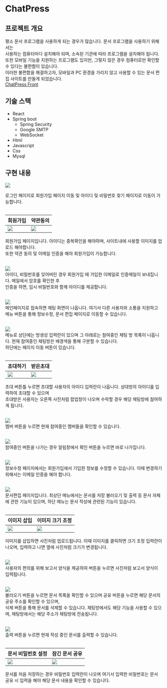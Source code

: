 # ChatPress

## 프로젝트 개요
평소 문서 프로그램을 사용하게 되는 경우가 많습니다. 문서 프로그램을 사용하기 위해서는<br/>
사용하는 컴퓨터마다 설치해야 되며, 소속된 기관에 따라 프로그램을 설치해야 됩니다.<br/>
또한 모바일 기능을 지원하는 프로그램도 있지만, 그렇지 않은 경우 컴퓨터로만 확인할 수 있다는 불편함이 있습니다.<br/>
이러한 불편함을 해결하고자, 모바일과 PC 환경을 가리지 않고 사용할 수 있는 문서 편집 사이트를 만들게 되었습니다.<br/>
[ChatPress Front](https://github.com/goshin1/ChatPress_Front)

## 기술 스택
* React
* Spring boot
  - Spring Security
  - Google SMTP
  - WebSocket
* Html
* Javascript
* Css
* Mysql

## 구현 내용
![](introduce/login.png)<br/>

로그인 페이지로 회원가입 페이지 이동 및 아이디 및 비밀번호 찾기 페이지로 이동이 가능합니다.<br/><br/>

|회원가입|약관동의|
|---|---|
![](introduce/sign.png) | ![](introduce/sign_popup.png)

회원가입 페이지입니다. 아이디는 중복확인을 해야하며, 사이트내에 사용할 이미지를 업로드 해야합니다.<br/>
또한 약관 동의 및 이메일 인증을 해야 회원가입이 가능합니다.<br/><br/>

![](introduce/info_search.png)<br/>
아이디, 비밀번호를 잊어버린 경우 회원가입 때 가입한 이메일로 인증메일이 보내집니다. 메일에서 암호를 확인한 후 <br/>
인증을 하면, 임시 비밀번호와 함께 아이디를 제공합니다.<br/><br/>

![](introduce/main.png)<br/>
메인페이지로 접속하면 채팅 화면이 나옵니다. 여기서 다른 사용자와 소통을 지원하고 메뉴 버튼을 통해 정보수정, 문서 편집 페이지로 이동할 수 있습니다.<br/><br/>

![](introduce/rooms.png)<br/>
메뉴로 상단에는 방생성 입력란이 있으며 그 아래로는 참여중인 채팅 방 목록이 나옵니다. 현재 참여중인 채팅방은 배경색을 통해 구분할 수 있습니다.<br/>
하단에는 페이지 이동 버튼이 있습니다.<br/><br/>

|초대하기|받은초대|
|---|---|
![](introduce/invite.png) | ![](introduce/invite2.png)

초대 버튼틀 누르면 초대할 사용자의 아이디 입력란이 나옵니다. 상대방의 아이디를 입력하여 초대할 수 있으며<br/>
초대받은 사용자는 오른쪽 사진처럼 팝업창이 나오며 수락할 경우 해당 채팅방에 참여하게 됩니다.<br/><br/>

![](introduce/member.png)<br/>
멤버 버튼을 누르면 현재 참여중인 멤버들을 확인할 수 있습니다.<br/><br/>

![](introduce/exit.png)<br/>
참여중인 버튼을 나가는 경우 알림창에서 확인 버튼을 누르면 바로 나가집니다.<br/><br/>

![](introduce/update.png)<br/>
정보수정 페이지에서는 회원가입에서 기입한 정보를 수정할 수 있습니다. 이때 변경하기 위해서는 이메일 인증을 해야 합니다.<br/><br/>

![](introduce/document.png)<br/>
문서편집 페이지입니다. 최상단 메뉴에서는 문서를 저장 불러오기 및 출력 등 문서 자체에 관한 기능이 있으며, 하단 메뉴는 문서 작성에 관련된 기능이 있습니다.<br/><br/>

|이미지 삽입|이미지 크기 조정|
|---|---|
![](introduce/document_image.png) | ![](introduce/document_resize.png)

이미지를 삽입하면 사진처럼 업로드됩니다. 이때 이미지를 클릭하면 크기 조정 입력란이 나오며, 입력하고 나면 옆에 사진처럼 크기가 변경됩니다.<br/><br/>

![](introduce/document_report.png)<br/>
사용자의 편의를 위해 보고서 양식을 제공하여 버튼을 누르면 사진처럼 보고서 양식이 입력됩니다.<br/><br/>

![](introduce/document_share.png)<br/>
불러오기 버튼을 누르면 문서 목록을 확인할 수 있으며 공유 버튼을 누르면 해당 문서의 공유 주소를 확인할 수 있으며, <br/>
삭제 버튼을 통해 문서를 삭제할 수 있습니다. 채팅방에서도 해당 기능을 사용할 수 있으며, 채팅방에서는 해당 주소가 채팅방에 전송됩니다.<br/><br/>

![](introduce/document_print.png)<br/>
출력 버튼을 누르면 현재 작성 중인 문서를 출력할 수 있습니다.<br/><br/>

|문서 비밀번호 설정|잠긴 문서 공유|
|---|---|
![](introduce/document_password.png) | ![](introduce/document_share_password.png)

문서를 처음 저장하는 경우 비밀번호 입력란이 나오며 여기서 입력한 비밀번호는 문서 공유 시 입력을 해야 해당 문서 내용을 확인할 수 있습니다.<br/>




